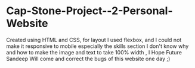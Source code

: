 # Cap-Stone-Project--2-Personal-Website
Created using HTML and CSS, for layout I used flexbox, and I could not make it responsive to mobile especially the skills section I don't know why and how to make the image and text to take 100% width , I Hope Future Sandeep Will come and correct the bugs of this website one day ;)
